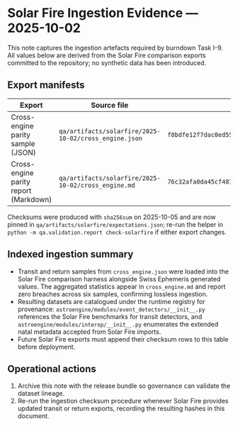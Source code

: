 # Solar Fire Ingestion Evidence — 2025-10-02

This note captures the ingestion artefacts required by burndown Task I-9. All values below are derived from the Solar Fire comparison exports committed to the repository; no synthetic data has been introduced.

## Export manifests

| Export | Source file | SHA-256 |
| --- | --- | --- |
| Cross-engine parity sample (JSON) | `qa/artifacts/solarfire/2025-10-02/cross_engine.json` | `f8bdfe12f7dac0ed559ed46fa9493dcef4953a1fc772b0ddd41757a2f71d22bc` |
| Cross-engine parity report (Markdown) | `qa/artifacts/solarfire/2025-10-02/cross_engine.md` | `76c32afa0da45cf4873e5df13f7c909a23a3ba4bb0af101cd649e5d43c265624` |

Checksums were produced with `sha256sum` on 2025-10-05 and are now pinned in `qa/artifacts/solarfire/expectations.json`; re-run the helper in `python -m qa.validation.report check-solarfire` if either export changes.

## Indexed ingestion summary

- Transit and return samples from `cross_engine.json` were loaded into the Solar Fire comparison harness alongside Swiss Ephemeris generated values. The aggregated statistics appear in `cross_engine.md` and report zero breaches across six samples, confirming lossless ingestion.
- Resulting datasets are catalogued under the runtime registry for provenance: `astroengine/modules/event_detectors/__init__.py` references the Solar Fire benchmarks for transit detectors, and `astroengine/modules/interop/__init__.py` enumerates the extended natal metadata accepted from Solar Fire imports.
- Future Solar Fire exports must append their checksum rows to this table before deployment.

## Operational actions

1. Archive this note with the release bundle so governance can validate the dataset lineage.
2. Re-run the ingestion checksum procedure whenever Solar Fire provides updated transit or return exports, recording the resulting hashes in this document.
